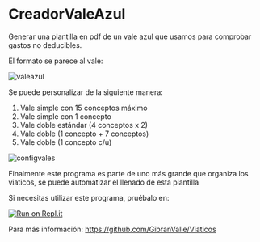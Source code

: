 # CreadorValeAzul
Generar una plantilla en pdf de un vale azul que usamos para comprobar gastos no deducibles.

El formato se parece al vale:

![valeazul](https://user-images.githubusercontent.com/11014524/76489202-4b4da480-63ed-11ea-85cc-62fd72fde94e.PNG)

Se puede personalizar de la siguiente manera:
1) Vale simple con 15 conceptos máximo
2) Vale simple con 1 concepto
3) Vale doble estándar (4 conceptos x 2)
4) Vale doble (1 concepto + 7 conceptos)
5) Vale doble (1 concepto c/u)

![configvales](https://user-images.githubusercontent.com/11014524/76499937-43016380-6405-11ea-8515-ae799aa6f4f3.PNG)

Finalmente este programa es parte de uno más grande que organiza los viaticos, 
se puede automatizar el llenado de esta plantilla

Si necesitas utilizar este programa, pruébalo en:

[![Run on Repl.it](https://repl.it/badge/github/GibranValle/CreadorValeAzul)](https://repl.it/github/GibranValle/CreadorValeAzul)

Para más información:
https://github.com/GibranValle/Viaticos


